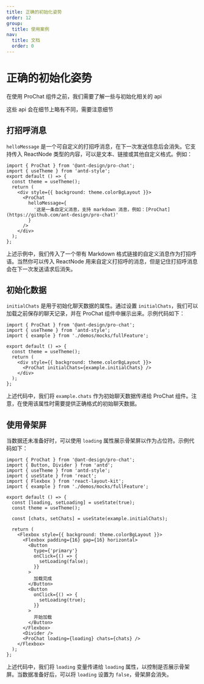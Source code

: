 ```yaml
---
title: 正确的初始化姿势
order: 12
group:
  title: 使用案例
nav:
  title: 文档
  order: 0
---
```


# 正确的初始化姿势

在使用 ProChat 组件之前，我们需要了解一些与初始化相关的 api

这些 api 会在细节上略有不同，需要注意细节

## 打招呼消息

`helloMessage` 是一个可自定义的打招呼消息，在下一次发送信息后会消失。它支持传入 ReactNode 类型的内容，可以是文本、链接或其他自定义格式。例如：

```tsx
import { ProChat } from '@ant-design/pro-chat';
import { useTheme } from 'antd-style';
export default () => {
  const theme = useTheme();
  return (
    <div style={{ background: theme.colorBgLayout }}>
      <ProChat
        helloMessage={
          '这是一条自定义消息，支持 markdown 消息，例如：[ProChat](https://github.com/ant-design/pro-chat)'
        }
      />
    </div>
  );
};
```

上述示例中，我们传入了一个带有 Markdown 格式链接的自定义消息作为打招呼语。当然你可以传入 ReactNode 用来自定义打招呼的消息，但是记住打招呼消息会在下一次发送请求后消失。

## 初始化数据

`initialChats` 是用于初始化聊天数据的属性。通过设置 `initialChats`，我们可以加载之前保存的聊天记录，并在 ProChat 组件中展示出来。示例代码如下：

```tsx
import { ProChat } from '@ant-design/pro-chat';
import { useTheme } from 'antd-style';
import { example } from './demos/mocks/fullFeature';

export default () => {
  const theme = useTheme();
  return (
    <div style={{ background: theme.colorBgLayout }}>
      <ProChat initialChats={example.initialChats} />
    </div>
  );
};
```

上述代码中，我们将 `example.chats` 作为初始聊天数据传递给 ProChat 组件。注意，在使用该属性时需要提供正确格式的初始聊天数据。

## 使用骨架屏

当数据还未准备好时，可以使用 `loading` 属性展示骨架屏以作为占位符。示例代码如下：

```tsx
import { ProChat } from '@ant-design/pro-chat';
import { Button, Divider } from 'antd';
import { useTheme } from 'antd-style';
import { useState } from 'react';
import { Flexbox } from 'react-layout-kit';
import { example } from './demos/mocks/fullFeature';

export default () => {
  const [loading, setLoading] = useState(true);
  const theme = useTheme();

  const [chats, setChats] = useState(example.initialChats);

  return (
    <Flexbox style={{ background: theme.colorBgLayout }}>
      <Flexbox padding={16} gap={16} horizontal>
        <Button
          type={'primary'}
          onClick={() => {
            setLoading(false);
          }}
        >
          加载完成
        </Button>
        <Button
          onClick={() => {
            setLoading(true);
          }}
        >
          开始加载
        </Button>
      </Flexbox>
      <Divider />
      <ProChat loading={loading} chats={chats} />
    </Flexbox>
  );
};
```

上述代码中，我们将 `loading` 变量传递给 `loading` 属性，以控制是否展示骨架屏。当数据准备好后，可以将 `loading` 设置为 `false`，骨架屏会消失。
